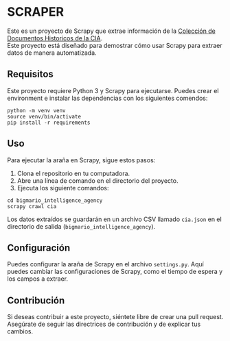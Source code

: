 # SCRAPER

Este es un proyecto de Scrapy que extrae información de la [Colección de Documentos Historicos de la CIA](https://www.cia.gov/readingroom/historical-collections).
<br>
Este proyecto está diseñado para demostrar cómo usar Scrapy para extraer datos de manera automatizada.

## Requisitos

Este proyecto requiere Python 3 y Scrapy para ejecutarse. Puedes crear el environment e instalar las dependencias con los siguientes comendos:

```
python -m venv venv
source venv/bin/activate
pip install -r requirements
```


## Uso

Para ejecutar la araña en Scrapy, sigue estos pasos:

1. Clona el repositorio en tu computadora.
2. Abre una línea de comando en el directorio del proyecto.
3. Ejecuta los siguiente comandos: 
```
cd bigmario_intelligence_agency
scrapy crawl cia
```

Los datos extraídos se guardarán en un archivo CSV llamado `cia.json` en el directorio de salida (`bigmario_intelligence_agency`).

## Configuración

Puedes configurar la araña de Scrapy en el archivo `settings.py`. Aquí puedes cambiar las configuraciones de Scrapy, como el tiempo de espera y los campos a extraer.

## Contribución

Si deseas contribuir a este proyecto, siéntete libre de crear una pull request. Asegúrate de seguir las directrices de contribución y de explicar tus cambios.